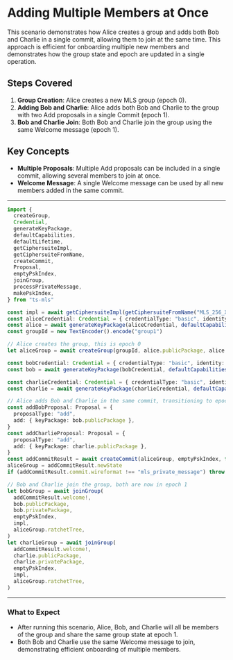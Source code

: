 # Adding Multiple Members at Once

This scenario demonstrates how Alice creates a group and adds both Bob and Charlie in a single commit, allowing them to join at the same time. This approach is efficient for onboarding multiple new members and demonstrates how the group state and epoch are updated in a single operation.

## Steps Covered

1. **Group Creation**: Alice creates a new MLS group (epoch 0).
2. **Adding Bob and Charlie**: Alice adds both Bob and Charlie to the group with two Add proposals in a single Commit (epoch 1).
3. **Bob and Charlie Join**: Both Bob and Charlie join the group using the same Welcome message (epoch 1).

## Key Concepts

- **Multiple Proposals**: Multiple Add proposals can be included in a single commit, allowing several members to join at once.
- **Welcome Message**: A single Welcome message can be used by all new members added in the same commit.

---

```typescript
import {
  createGroup,
  Credential,
  generateKeyPackage,
  defaultCapabilities,
  defaultLifetime,
  getCiphersuiteImpl,
  getCiphersuiteFromName,
  createCommit,
  Proposal,
  emptyPskIndex,
  joinGroup,
  processPrivateMessage,
  makePskIndex,
} from "ts-mls"

const impl = await getCiphersuiteImpl(getCiphersuiteFromName("MLS_256_XWING_AES256GCM_SHA512_Ed25519"))
const aliceCredential: Credential = { credentialType: "basic", identity: new TextEncoder().encode("alice") }
const alice = await generateKeyPackage(aliceCredential, defaultCapabilities(), defaultLifetime, [], impl)
const groupId = new TextEncoder().encode("group1")

// Alice creates the group, this is epoch 0
let aliceGroup = await createGroup(groupId, alice.publicPackage, alice.privatePackage, [], impl)

const bobCredential: Credential = { credentialType: "basic", identity: new TextEncoder().encode("bob") }
const bob = await generateKeyPackage(bobCredential, defaultCapabilities(), defaultLifetime, [], impl)

const charlieCredential: Credential = { credentialType: "basic", identity: new TextEncoder().encode("charlie") }
const charlie = await generateKeyPackage(charlieCredential, defaultCapabilities(), defaultLifetime, [], impl)

// Alice adds Bob and Charlie in the same commit, transitioning to epoch 1
const addBobProposal: Proposal = {
  proposalType: "add",
  add: { keyPackage: bob.publicPackage },
}
const addCharlieProposal: Proposal = {
  proposalType: "add",
  add: { keyPackage: charlie.publicPackage },
}
const addCommitResult = await createCommit(aliceGroup, emptyPskIndex, false, [addBobProposal, addCharlieProposal], impl)
aliceGroup = addCommitResult.newState
if (addCommitResult.commit.wireformat !== "mls_private_message") throw new Error("Expected private message")

// Bob and Charlie join the group, both are now in epoch 1
let bobGroup = await joinGroup(
  addCommitResult.welcome!,
  bob.publicPackage,
  bob.privatePackage,
  emptyPskIndex,
  impl,
  aliceGroup.ratchetTree,
)
let charlieGroup = await joinGroup(
  addCommitResult.welcome!,
  charlie.publicPackage,
  charlie.privatePackage,
  emptyPskIndex,
  impl,
  aliceGroup.ratchetTree,
)
```

---

### What to Expect

- After running this scenario, Alice, Bob, and Charlie will all be members of the group and share the same group state at epoch 1.
- Both Bob and Charlie use the same Welcome message to join, demonstrating efficient onboarding of multiple members.
